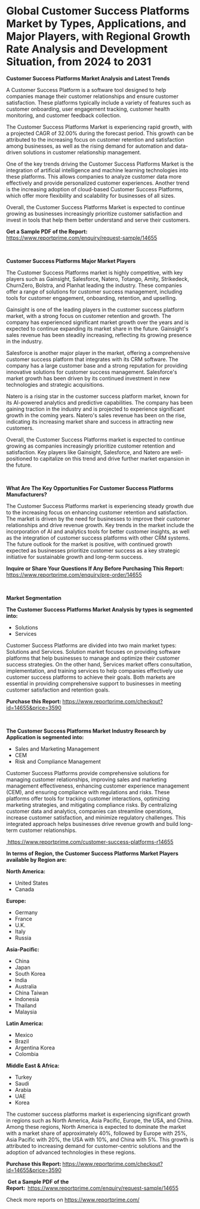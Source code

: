 <p><h1>Global Customer Success Platforms Market by Types, Applications, and Major Players, with Regional Growth Rate Analysis and Development Situation, from 2024 to 2031</h1></p><p><strong>Customer Success Platforms Market Analysis and Latest Trends</strong></p>
<p><p>A Customer Success Platform is a software tool designed to help companies manage their customer relationships and ensure customer satisfaction. These platforms typically include a variety of features such as customer onboarding, user engagement tracking, customer health monitoring, and customer feedback collection.</p><p>The Customer Success Platforms Market is experiencing rapid growth, with a projected CAGR of 32.00% during the forecast period. This growth can be attributed to the increasing focus on customer retention and satisfaction among businesses, as well as the rising demand for automation and data-driven solutions in customer relationship management.</p><p>One of the key trends driving the Customer Success Platforms Market is the integration of artificial intelligence and machine learning technologies into these platforms. This allows companies to analyze customer data more effectively and provide personalized customer experiences. Another trend is the increasing adoption of cloud-based Customer Success Platforms, which offer more flexibility and scalability for businesses of all sizes.</p><p>Overall, the Customer Success Platforms Market is expected to continue growing as businesses increasingly prioritize customer satisfaction and invest in tools that help them better understand and serve their customers.</p></p>
<p><strong>Get a Sample PDF of the Report:&nbsp;</strong> <a href="https://www.reportprime.com/enquiry/request-sample/14655">https://www.reportprime.com/enquiry/request-sample/14655</a></p>
<p>&nbsp;</p>
<p><strong>Customer Success Platforms Major Market Players</strong></p>
<p><p>The Customer Success Platforms market is highly competitive, with key players such as Gainsight, Salesforce, Natero, Totango, Amity, Strikedeck, ChurnZero, Bolstra, and Planhat leading the industry. These companies offer a range of solutions for customer success management, including tools for customer engagement, onboarding, retention, and upselling.</p><p>Gainsight is one of the leading players in the customer success platform market, with a strong focus on customer retention and growth. The company has experienced significant market growth over the years and is expected to continue expanding its market share in the future. Gainsight's sales revenue has been steadily increasing, reflecting its growing presence in the industry.</p><p>Salesforce is another major player in the market, offering a comprehensive customer success platform that integrates with its CRM software. The company has a large customer base and a strong reputation for providing innovative solutions for customer success management. Salesforce's market growth has been driven by its continued investment in new technologies and strategic acquisitions.</p><p>Natero is a rising star in the customer success platform market, known for its AI-powered analytics and predictive capabilities. The company has been gaining traction in the industry and is projected to experience significant growth in the coming years. Natero's sales revenue has been on the rise, indicating its increasing market share and success in attracting new customers.</p><p>Overall, the Customer Success Platforms market is expected to continue growing as companies increasingly prioritize customer retention and satisfaction. Key players like Gainsight, Salesforce, and Natero are well-positioned to capitalize on this trend and drive further market expansion in the future.</p></p>
<p>&nbsp;</p>
<p><strong>What Are The Key Opportunities For Customer Success Platforms Manufacturers?</strong></p>
<p><p>The Customer Success Platforms market is experiencing steady growth due to the increasing focus on enhancing customer retention and satisfaction. The market is driven by the need for businesses to improve their customer relationships and drive revenue growth. Key trends in the market include the incorporation of AI and analytics tools for better customer insights, as well as the integration of customer success platforms with other CRM systems. The future outlook for the market is positive, with continued growth expected as businesses prioritize customer success as a key strategic initiative for sustainable growth and long-term success.</p></p>
<p><strong>Inquire or Share Your Questions If Any Before Purchasing This Report:</strong> <a href="https://www.reportprime.com/enquiry/pre-order/14655">https://www.reportprime.com/enquiry/pre-order/14655</a></p>
<p>&nbsp;</p>
<p><strong>Market Segmentation</strong></p>
<p><strong>The Customer Success Platforms Market Analysis by types is segmented into:</strong></p>
<p><ul><li>Solutions</li><li>Services</li></ul></p>
<p><p>Customer Success Platforms are divided into two main market types: Solutions and Services. Solution market focuses on providing software platforms that help businesses to manage and optimize their customer success strategies. On the other hand, Services market offers consultation, implementation, and training services to help companies effectively use customer success platforms to achieve their goals. Both markets are essential in providing comprehensive support to businesses in meeting customer satisfaction and retention goals.</p></p>
<p><strong>Purchase this Report:&nbsp;</strong><a href="https://www.reportprime.com/checkout?id=14655&price=3590">https://www.reportprime.com/checkout?id=14655&price=3590</a></p>
<p>&nbsp;</p>
<p><strong>The Customer Success Platforms Market Industry Research by Application is segmented into:</strong></p>
<p><ul><li>Sales and Marketing Management</li><li>CEM</li><li>Risk and Compliance Management</li></ul></p>
<p><p>Customer Success Platforms provide comprehensive solutions for managing customer relationships, improving sales and marketing management effectiveness, enhancing customer experience management (CEM), and ensuring compliance with regulations and risks. These platforms offer tools for tracking customer interactions, optimizing marketing strategies, and mitigating compliance risks. By centralizing customer data and analytics, companies can streamline operations, increase customer satisfaction, and minimize regulatory challenges. This integrated approach helps businesses drive revenue growth and build long-term customer relationships.</p></p>
<p><a href="https://www.reportprime.com/customer-success-platforms-r14655">&nbsp;https://www.reportprime.com/customer-success-platforms-r14655</a></p>
<p><strong>In terms of Region, the Customer Success Platforms Market Players available by Region are:</strong></p>
<p>
    <p> <strong> North America: </strong>
        <ul>
            <li>United States</li>
            <li>Canada</li>
        </ul>
        </p> 
    <p> <strong> Europe: </strong>
        <ul>
            <li>Germany</li>
            <li>France</li>
            <li>U.K.</li>
            <li>Italy</li>
            <li>Russia</li>
        </ul>
        </p> 
    <p> <strong> Asia-Pacific: </strong>
        <ul>
            <li>China</li>
            <li>Japan</li>
            <li>South Korea</li>
            <li>India</li>
            <li>Australia</li>
            <li>China Taiwan</li>
            <li>Indonesia</li>
            <li>Thailand</li>
            <li>Malaysia</li>
        </ul>
        </p> 
    <p> <strong> Latin America: </strong>
        <ul>
            <li>Mexico</li>
            <li>Brazil</li>
            <li>Argentina Korea</li>
            <li>Colombia</li>
        </ul>
        </p> 
    <p> <strong> Middle East & Africa: </strong>
        <ul>
            <li>Turkey</li>
            <li>Saudi</li>
            <li>Arabia</li>
            <li>UAE</li>
            <li>Korea</li>
        </ul>
    </p>
    </p>
<p><p>The customer success platforms market is experiencing significant growth in regions such as North America, Asia Pacific, Europe, the USA, and China. Among these regions, North America is expected to dominate the market with a market share of approximately 40%, followed by Europe with 25%, Asia Pacific with 20%, the USA with 10%, and China with 5%. This growth is attributed to increasing demand for customer-centric solutions and the adoption of advanced technologies in these regions.</p></p>
<p><strong>Purchase this Report: </strong><a href="https://www.reportprime.com/checkout?id=14655&price=3590">https://www.reportprime.com/checkout?id=14655&price=3590</a></p>
<p>&nbsp;<strong>Get a Sample PDF of the Report:&nbsp;&nbsp;</strong><a href="https://www.reportprime.com/enquiry/request-sample/14655">https://www.reportprime.com/enquiry/request-sample/14655</a></p>
<p><strong></strong></p>
<p>Check more reports on <a href="https://www.reportprime.com/">https://www.reportprime.com/</a></p>